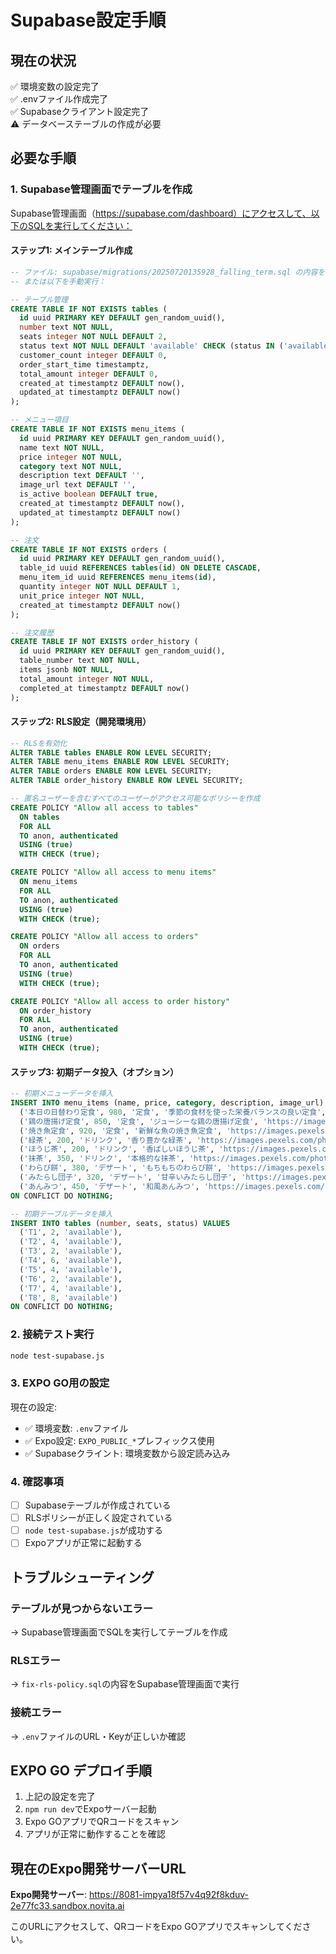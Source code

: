 # Supabase設定手順

## 現在の状況

✅ 環境変数の設定完了  
✅ .envファイル作成完了  
✅ Supabaseクライアント設定完了  
⚠️ データベーステーブルの作成が必要

## 必要な手順

### 1. Supabase管理画面でテーブルを作成

Supabase管理画面（https://supabase.com/dashboard）にアクセスして、以下のSQLを実行してください：

#### ステップ1: メインテーブル作成
```sql
-- ファイル: supabase/migrations/20250720135928_falling_term.sql の内容を実行
-- または以下を手動実行：

-- テーブル管理
CREATE TABLE IF NOT EXISTS tables (
  id uuid PRIMARY KEY DEFAULT gen_random_uuid(),
  number text NOT NULL,
  seats integer NOT NULL DEFAULT 2,
  status text NOT NULL DEFAULT 'available' CHECK (status IN ('available', 'occupied', 'reserved', 'cleaning')),
  customer_count integer DEFAULT 0,
  order_start_time timestamptz,
  total_amount integer DEFAULT 0,
  created_at timestamptz DEFAULT now(),
  updated_at timestamptz DEFAULT now()
);

-- メニュー項目
CREATE TABLE IF NOT EXISTS menu_items (
  id uuid PRIMARY KEY DEFAULT gen_random_uuid(),
  name text NOT NULL,
  price integer NOT NULL,
  category text NOT NULL,
  description text DEFAULT '',
  image_url text DEFAULT '',
  is_active boolean DEFAULT true,
  created_at timestamptz DEFAULT now(),
  updated_at timestamptz DEFAULT now()
);

-- 注文
CREATE TABLE IF NOT EXISTS orders (
  id uuid PRIMARY KEY DEFAULT gen_random_uuid(),
  table_id uuid REFERENCES tables(id) ON DELETE CASCADE,
  menu_item_id uuid REFERENCES menu_items(id),
  quantity integer NOT NULL DEFAULT 1,
  unit_price integer NOT NULL,
  created_at timestamptz DEFAULT now()
);

-- 注文履歴
CREATE TABLE IF NOT EXISTS order_history (
  id uuid PRIMARY KEY DEFAULT gen_random_uuid(),
  table_number text NOT NULL,
  items jsonb NOT NULL,
  total_amount integer NOT NULL,
  completed_at timestamptz DEFAULT now()
);
```

#### ステップ2: RLS設定（開発環境用）
```sql
-- RLSを有効化
ALTER TABLE tables ENABLE ROW LEVEL SECURITY;
ALTER TABLE menu_items ENABLE ROW LEVEL SECURITY;
ALTER TABLE orders ENABLE ROW LEVEL SECURITY;
ALTER TABLE order_history ENABLE ROW LEVEL SECURITY;

-- 匿名ユーザーを含むすべてのユーザーがアクセス可能なポリシーを作成
CREATE POLICY "Allow all access to tables"
  ON tables
  FOR ALL
  TO anon, authenticated
  USING (true)
  WITH CHECK (true);

CREATE POLICY "Allow all access to menu items"
  ON menu_items
  FOR ALL
  TO anon, authenticated
  USING (true)
  WITH CHECK (true);

CREATE POLICY "Allow all access to orders"
  ON orders
  FOR ALL
  TO anon, authenticated
  USING (true)
  WITH CHECK (true);

CREATE POLICY "Allow all access to order history"
  ON order_history
  FOR ALL
  TO anon, authenticated
  USING (true)
  WITH CHECK (true);
```

#### ステップ3: 初期データ投入（オプション）
```sql
-- 初期メニューデータを挿入
INSERT INTO menu_items (name, price, category, description, image_url) VALUES
  ('本日の日替わり定食', 980, '定食', '季節の食材を使った栄養バランスの良い定食', 'https://images.pexels.com/photos/1640777/pexels-photo-1640777.jpeg?auto=compress&cs=tinysrgb&w=300'),
  ('鶏の唐揚げ定食', 850, '定食', 'ジューシーな鶏の唐揚げ定食', 'https://images.pexels.com/photos/2338407/pexels-photo-2338407.jpeg?auto=compress&cs=tinysrgb&w=300'),
  ('焼き魚定食', 920, '定食', '新鮮な魚の焼き魚定食', 'https://images.pexels.com/photos/1640777/pexels-photo-1640777.jpeg?auto=compress&cs=tinysrgb&w=300'),
  ('緑茶', 200, 'ドリンク', '香り豊かな緑茶', 'https://images.pexels.com/photos/1638280/pexels-photo-1638280.jpeg?auto=compress&cs=tinysrgb&w=300'),
  ('ほうじ茶', 200, 'ドリンク', '香ばしいほうじ茶', 'https://images.pexels.com/photos/1638280/pexels-photo-1638280.jpeg?auto=compress&cs=tinysrgb&w=300'),
  ('抹茶', 350, 'ドリンク', '本格的な抹茶', 'https://images.pexels.com/photos/1638280/pexels-photo-1638280.jpeg?auto=compress&cs=tinysrgb&w=300'),
  ('わらび餅', 380, 'デザート', 'もちもちのわらび餅', 'https://images.pexels.com/photos/1126359/pexels-photo-1126359.jpeg?auto=compress&cs=tinysrgb&w=300'),
  ('みたらし団子', 320, 'デザート', '甘辛いみたらし団子', 'https://images.pexels.com/photos/6880219/pexels-photo-6880219.jpeg?auto=compress&cs=tinysrgb&w=300'),
  ('あんみつ', 450, 'デザート', '和風あんみつ', 'https://images.pexels.com/photos/1126359/pexels-photo-1126359.jpeg?auto=compress&cs=tinysrgb&w=300')
ON CONFLICT DO NOTHING;

-- 初期テーブルデータを挿入
INSERT INTO tables (number, seats, status) VALUES
  ('T1', 2, 'available'),
  ('T2', 4, 'available'),
  ('T3', 2, 'available'),
  ('T4', 6, 'available'),
  ('T5', 4, 'available'),
  ('T6', 2, 'available'),
  ('T7', 4, 'available'),
  ('T8', 8, 'available')
ON CONFLICT DO NOTHING;
```

### 2. 接続テスト実行

```bash
node test-supabase.js
```

### 3. EXPO GO用の設定

現在の設定:
- ✅ 環境変数: `.env`ファイル
- ✅ Expo設定: `EXPO_PUBLIC_*`プレフィックス使用
- ✅ Supabaseクライント: 環境変数から設定読み込み

### 4. 確認事項

- [ ] Supabaseテーブルが作成されている
- [ ] RLSポリシーが正しく設定されている  
- [ ] `node test-supabase.js`が成功する
- [ ] Expoアプリが正常に起動する

## トラブルシューティング

### テーブルが見つからないエラー
→ Supabase管理画面でSQLを実行してテーブルを作成

### RLSエラー
→ `fix-rls-policy.sql`の内容をSupabase管理画面で実行

### 接続エラー
→ `.env`ファイルのURL・Keyが正しいか確認

## EXPO GO デプロイ手順

1. 上記の設定を完了
2. `npm run dev`でExpoサーバー起動
3. Expo GOアプリでQRコードをスキャン
4. アプリが正常に動作することを確認

## 現在のExpo開発サーバーURL

**Expo開発サーバー**: https://8081-impya18f57v4q92f8kduv-2e77fc33.sandbox.novita.ai

このURLにアクセスして、QRコードをExpo GOアプリでスキャンしてください。